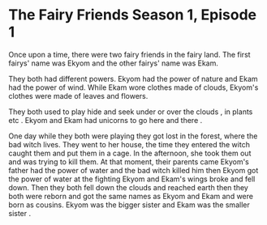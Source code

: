 # The Fairy Friends Season 1, Episode 1

Once upon a time, there were two fairy friends in the fairy land. The first fairys' name was Ekyom and the other fairys' name was Ekam.  ​

They both had different powers. Ekyom had the power of nature and Ekam had the power of wind. While Ekam wore clothes made of clouds, Ekyom's clothes were made of leaves and flowers. ​

They both used to play hide and seek under or over the clouds , in plants etc . Ekyom and Ekam had unicorns to go here and there .​

One day while they both were playing they got lost in the forest, where the bad witch lives. They went to her house, the time they entered the witch caught them and put them in a cage. In the afternoon, she took them out and was trying to kill them. At that moment, their parents came Ekyom's father had the power of water and the bad witch killed him then Ekyom got the power of water at the fighting Ekyom and Ekam's wings broke and fell down.  Then they both  fell down the clouds and reached earth then they both were reborn and got the same names as Ekyom and Ekam and were born as cousins. Ekyom was the bigger sister and Ekam was the smaller sister .​
